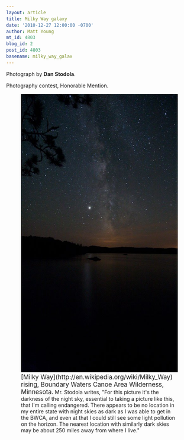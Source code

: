 ```yaml
---
layout: article
title: Milky Way galaxy
date: '2010-12-27 12:00:00 -0700'
author: Matt Young
mt_id: 4803
blog_id: 2
post_id: 4803
basename: milky_way_galax
---
```

Photograph by **Dan Stodola**.

Photography contest, Honorable Mention.

<figure>
<img src="/uploads/2010/Stodola.Milky_Way.jpg" alt="Stodola.Milky_Way.jpg" width="500" height="750" />
<figcaption markdown="span">
<big>[Milky Way](http://en.wikipedia.org/wiki/Milky_Way) rising, Boundary Waters Canoe Area Wilderness, Minnesota.</big> Mr. Stodola writes, "For this picture it's the darkness of the night sky, essential to taking a picture like this, that I'm calling endangered.  There appears to be no location in my entire state with night skies as dark as I was able to get in the BWCA, and even at that I could still see some light pollution on the horizon.  The nearest location with similarly dark skies may be about 250 miles away from where I live."

</figcaption>
</figure>

